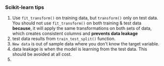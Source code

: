 ### Scikit-learn tips

1. Use `fit_transform()` on training data, but `transform()` only on test data. You should not use `fit_transform()` on both training & test data **because**, it will apply the same transformations on both sets of data, which creates consistent columns and **prevents data leakage**
2. test data results from `train_test_split()` function.
3. `New data` is out of sample data where you don't know the target variable.
4. data leakage is when the model is learning from the test data. This should be avoided at all cost.
5. 
